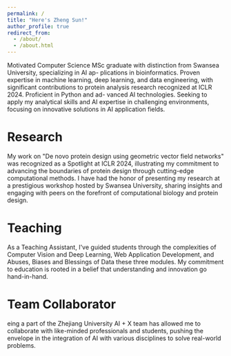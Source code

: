 ```yaml
---
permalink: /
title: "Here's Zheng Sun!"
author_profile: true
redirect_from: 
  - /about/
  - /about.html
---
```


Motivated Computer Science MSc graduate with distinction from Swansea University, specializing in AI ap- plications in bioinformatics. Proven expertise in machine learning, deep learning, and data engineering, with significant contributions to protein analysis research recognized at ICLR 2024. Proficient in Python and ad- vanced AI technologies. Seeking to apply my analytical skills and AI expertise in challenging environments, focusing on innovative solutions in AI application fields.


Research
======
My work on "De novo protein design using geometric vector field networks" was recognized as a Spotlight at ICLR 2024, illustrating my commitment to advancing the boundaries of protein design through cutting-edge computational methods. I have had the honor of presenting my research at a prestigious workshop hosted by Swansea University, sharing insights and engaging with peers on the forefront of computational biology and protein design.

Teaching
======
As a Teaching Assistant, I've guided students through the complexities of Computer Vision and Deep Learning, Web Application Development, and Abuses, Biases and Blessings of Data these three modules. My commitment to education is rooted in a belief that understanding and innovation go hand-in-hand.


Team Collaborator
======
eing a part of the Zhejiang University AI + X team has allowed me to collaborate with like-minded professionals and students, pushing the envelope in the integration of AI with various disciplines to solve real-world problems.